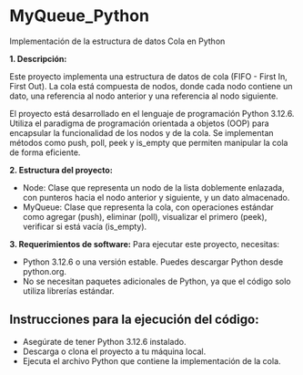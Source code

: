 # MyQueue_Python
Implementación de la estructura de datos Cola en Python

**1. Descripción:**
   
Este proyecto implementa una estructura de datos de cola (FIFO - First In, First Out). La cola está compuesta de nodos, donde cada nodo contiene un dato, una referencia al nodo anterior y una referencia al nodo siguiente.

El proyecto está desarrollado en el lenguaje de programación Python 3.12.6. Utiliza el paradigma de programación orientada a objetos (OOP) para encapsular la funcionalidad de los nodos y de la cola. Se implementan métodos como push, poll, peek y is_empty que permiten manipular la cola de forma eficiente. 

**2. Estructura del proyecto:**
- Node: Clase que representa un nodo de la lista doblemente enlazada, con punteros hacia el nodo anterior y siguiente, y un dato almacenado.
- MyQueue: Clase que representa la cola, con operaciones estándar como agregar (push), eliminar (poll), visualizar el primero (peek), verificar si está vacía (is_empty).

**3. Requerimientos de software:**
Para ejecutar este proyecto, necesitas:

- Python 3.12.6 o una versión estable. Puedes descargar Python desde python.org.
- No se necesitan paquetes adicionales de Python, ya que el código solo utiliza librerías estándar.
  
## Instrucciones para la ejecución del código:
- Asegúrate de tener Python 3.12.6 instalado.
- Descarga o clona el proyecto a tu máquina local.
- Ejecuta el archivo Python que contiene la implementación de la cola.
